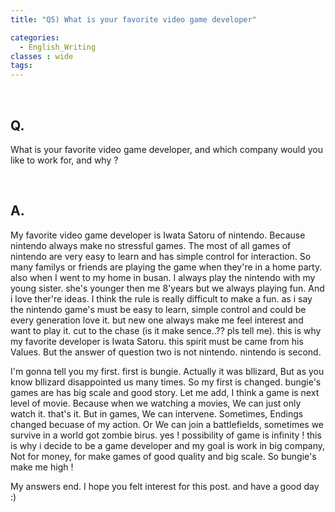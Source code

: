 ```yaml
---
title: "Q5) What is your favorite video game developer"

categories:
  - English_Writing
classes : wide
tags:
---
```

<br>

<h2>
Q. 
</h2>

What is your favorite video game developer, and which company would you like to work for, and why ?

<br>

<h2>
A. 
</h2>

My favorite video game developer is Iwata Satoru of nintendo. Because nintendo always make no stressful games. The most of all games of nintendo are very easy to learn and has simple control for interaction. So many familys or friends are playing the game when they're in a home party. also when I went to my home in busan. I always play the nintendo with my young sister. she's younger then me 8'years but we always playing fun. 
And i love ther're ideas. I think the rule is really difficult to make a fun. as i say the nintendo game's must be easy to learn, simple control and could be every generation love it. but new one always make me feel interest and want to play it. cut to the chase (is it make sence..?? pls tell me). this is why my favorite developer is Iwata Satoru. this spirit must be came from his Values. But the answer of question two is not nintendo. nintendo is second.

I'm gonna tell you my first. first is bungie. Actually it was bllizard, But as you know bllizard disappointed us many times. So my first is changed. bungie's games are has big scale and good story. Let me add, I think a game is next level of movie. Because when we watching a movies, We can just only watch it. that's it. But in games, We can intervene. Sometimes, Endings changed becuase of my action. Or We can join a battlefields, sometimes we survive in a world got zombie birus. yes ! possibility of game is infinity ! this is why i decide to be a game developer and my goal is work in big company, Not for money, for make games of good quality and big scale. So bungie's make me high !

My answers end. I hope you felt interest for this post. and have a good day :)




